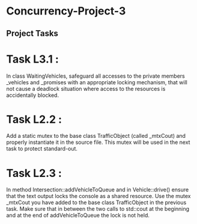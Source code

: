 # Concurrency-Project-3

## Project Tasks

# Task L3.1 : 

In class WaitingVehicles, safeguard all accesses to the private members _vehicles and _promises with an appropriate locking mechanism, that will not cause a deadlock situation where access to the resources is accidentally blocked.

# Task L2.2 : 

Add a static mutex to the base class TrafficObject (called _mtxCout) and properly instantiate it in the source file. This mutex will be used in the next task to protect standard-out.

# Task L2.3 : 

In method Intersection::addVehicleToQueue and in Vehicle::drive() ensure that the text output locks the console as a shared resource. Use the mutex _mtxCout you have added to the base class TrafficObject in the previous task. Make sure that in between the two calls to std::cout at the beginning and at the end of addVehicleToQueue the lock is not held.
 
